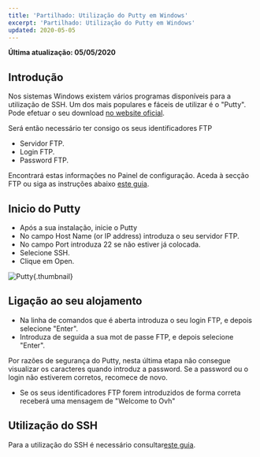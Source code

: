 ```yaml
---
title: 'Partilhado: Utilização do Putty em Windows'
excerpt: 'Partilhado: Utilização do Putty em Windows'
updated: 2020-05-05
---
```


**Última atualização: 05/05/2020**

## Introdução
Nos sistemas Windows existem vários programas disponíveis para a utilização de SSH.
Um dos mais populares e fáceis de utilizar é o "Putty".
Pode efetuar o seu download [no website oficial](http://www.putty.org/).

Será então necessário ter consigo os seus identificadores FTP

- Servidor FTP.
- Login FTP.
- Password FTP.

Encontrará estas informações no Painel de configuração. Aceda à secção FTP ou siga as instruções abaixo
[este guia](/pages/web/hosting/ftp_connection).


## Inicio do Putty

- Após a sua instalação, inicie o Putty
- No campo Host Name (or IP address) introduza o seu servidor FTP.
- No campo Port introduza 22 se não estiver já colocada.
- Selecione SSH.
- Clique em Open.



![Putty](images/3094.png){.thumbnail}


## Ligação ao seu alojamento

- Na linha de comandos que é aberta introduza o seu login FTP, e depois selecione "Enter".
- Introduza de seguida a sua mot de passe FTP, e depois selecione "Enter".

Por razões de segurança do Putty, nesta última etapa não consegue visualizar os caracteres quando introduz a password. Se a password ou o login não estiverem corretos, recomece de novo.

- Se os seus identificadores FTP forem introduzidos de forma correta receberá uma mensagem de "Welcome to Ovh"




## Utilização do SSH
Para a utilização do SSH é necessário consultar[este guia](https://www.ovh.com/fr/g1962.mutualise_le_ssh_sur_les_hebergements_mutualises).


